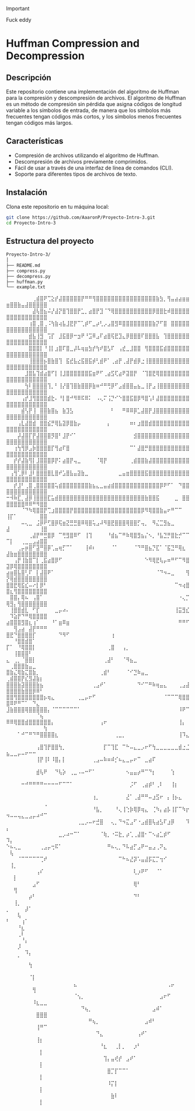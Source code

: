 > [!IMPORTANT]
> Fuck eddy

# Huffman Compression and Decompression

## Descripción

Este repositorio contiene una implementación del algoritmo de Huffman para la compresión y descompresión de archivos. El algoritmo de Huffman es un método de compresión sin pérdida que asigna códigos de longitud variable a los símbolos de entrada, de manera que los símbolos más frecuentes tengan códigos más cortos, y los símbolos menos frecuentes tengan códigos más largos.

## Características

- Compresión de archivos utilizando el algoritmo de Huffman.
- Descompresión de archivos previamente comprimidos.
- Fácil de usar a través de una interfaz de línea de comandos (CLI).
- Soporte para diferentes tipos de archivos de texto.

## Instalación

Clona este repositorio en tu máquina local:

```bash
git clone https://github.com/AaaronP/Proyecto-Intro-3.git
cd Proyecto-Intro-3
```
## Estructura del proyecto

```bash
Proyecto-Intro-3/
│
├── README.md
├── compress.py
├── decompress.py
├── huffman.py
└── example.txt
```

⠀⠀⠀⠀⠀⠀⠀⢀⣾⣿⠟⢉⣕⡞⣼⣿⣿⣿⣿⣿⡟⠛⠛⢻⣿⣿⣿⣿⣿⣿⣿⣿⣿⣿⣿⣿⣿⣿⣿⣿⣷⣳⡀⢻⣤⣴⣴⣶⣶⣶⣿⣿⣷⣤⣼⣿⣿⣿⣿⣿
⠀⠀⠀⠀⠀⠀⠀⣼⢧⣿⣦⠬⡜⣼⡝⣿⢹⣿⣿⡟⣁⡀⣴⣿⡟⣹⠈⠙⢿⣿⣿⣿⣿⣿⣿⣿⣿⣿⣿⡿⣿⣿⣗⠾⣿⣿⣿⣿⣿⣿⣿⣿⣿⣿⣿⣿⣿⣿⣿⣿
⠀⠀⠀⠀⠀⠀⢰⣿⢀⣿⢀⠨⢳⣷⢴⣧⣸⣟⡟⠉⢁⡾⠋⣀⡴⢃⡠⣠⣿⣻⠿⣿⣿⣿⣿⣿⣿⣿⣿⣷⡝⠋⣿⠀⣿⣿⣿⣿⣿⣿⣿⣿⣿⣿⣿⣿⣿⣿⣿⣿
⠀⠀⠀⠀⠀⠀⣾⣧⢸⣻⠀⢩⡏⠀⣸⣯⣿⡿⠒⣲⠟⠘⣩⠿⣠⠏⣴⣿⢯⣟⣹⣄⡿⣿⣿⣿⠏⣿⣿⣿⣧⠀⢹⣿⣿⣿⣿⣿⣿⣿⣿⣿⣿⣿⣿⣿⣿⣿⣿⣿
⠀⠀⠀⠀⠀⠀⣿⣿⣿⡇⠘⢸⡇⣰⣿⠏⣿⣀⡼⠧⢶⣶⣳⡞⢳⠞⣿⣣⠏⠀⢠⣞⣀⣸⣿⣿⠀⢻⣿⣿⣿⣯⣾⣿⣿⣿⣿⣿⣿⣿⣿⣿⣿⣿⣿⣿⣿⣿⣿⣿
⠀⠀⠀⠀⠀⠀⢸⣿⣿⣿⡦⣿⣷⣿⢹⠀⣯⣞⣧⣔⣯⣿⣯⡾⢃⣾⠟⠁⢀⣴⡟⢀⣼⡟⣾⡿⣐⢸⣿⣿⣿⣿⣿⣿⣿⣿⣿⣿⣿⣿⣿⣿⣿⣿⣿⣿⣿⣿⣿⣿
⠀⠀⠀⠀⠀⣸⣿⣧⢹⣾⣴⣿⠋⡇⢸⣸⣿⣿⣿⣿⣿⣿⣯⣶⠟⠋⢀⣴⣫⢏⣴⠟⣽⣿⡟⠀⠈⢹⣿⣟⢿⣿⣿⣿⣿⣿⣿⣿⣿⣿⣿⣿⣿⣿⣿⣿⣿⣿⣿⣿
⠀⠀⠀⠀⠀⢳⠇⣿⣿⣿⣿⢹⡀⠃⢸⡜⣿⢹⣿⣷⣿⣿⡿⣷⠶⠚⠛⢛⡿⠋⣠⣾⣿⣿⣤⣦⣀⢸⡟⣠⢸⣿⣿⣿⣿⣿⣿⣿⣿⣿⣿⣿⣿⣿⣿⣿⣿⣿⣿⣿
⠀⠀⠀⠀⢠⡞⣸⢻⣿⣿⣿⣾⣗⠄⠘⡇⣿⠚⠻⠿⠯⠿⠅⠀⠠⢄⠍⢨⡙⠊⠑⣿⣿⣯⣿⡿⠻⣿⢡⠇⣼⣿⣿⣿⣿⣿⣿⣿⣿⣿⣿⣿⣿⣿⣿⣿⣿⣿⣿⣿
⠀⠀⠀⠀⣾⢣⡟⢸⠀⣿⣿⣷⣿⣦⠀⣷⣹⣣⠀⠀⠀⠀⠀⠀⠀⠀⠀⠀⠃⠀⠀⠛⠿⠿⡿⣁⣼⣿⡟⣸⣿⣿⣿⣿⣿⣿⣿⣿⣿⣿⣿⣿⣿⣿⣿⣿⣿⣿⣿⣿
⠀⠀⠀⢠⣇⣼⣿⣾⠀⣿⣿⣮⡛⢿⣧⣽⡿⣿⣷⡤⠀⠀⠀⠀⠀⠀⠀⡄⠀⠀⠀⠀⠀⠶⠆⣰⣿⣿⣾⣿⣿⣿⣿⣿⣿⣿⣿⣿⣿⣿⣿⣿⣿⣿⣿⣿⣿⣿⣿⣿
⠀⠀⠀⡼⣼⣿⡏⡟⣼⣿⣿⣿⡻⣿⠃⣸⡟⠊⠁⠀⠀⠀⠀⠀⠀⠀⠀⠀⠀⠀⠀⠀⠀⠀⣺⣿⣿⣿⣿⣿⣿⣿⣿⣿⣿⣿⣿⣿⣿⣿⣿⣿⣿⣿⣿⣿⣿⣿⣿⣿
⠀⠀⢰⢳⢻⡿⣠⡷⣿⣿⣿⣿⡏⢻⣴⠏⣿⠀⠀⠀⠀⠀⠀⠀⠀⠀⠀⠀⠀⠀⠀⠀⠀⠉⠁⣼⣿⡛⣿⣿⣿⣿⣿⣿⣿⣿⣿⣿⣿⣿⣿⣿⣿⣿⣿⣿⣿⣿⣿⣿
⠀⠀⡞⡞⣼⣷⢻⡇⣸⣿⣿⣿⡿⡟⠅⣴⣿⡟⢤⣀⠀⠀⠀⠀⠈⢿⡟⠀⠀⠀⠀⠀⠀⢀⣾⣿⣿⣷⣼⣿⣿⣿⣿⣿⣿⣿⣿⣿⣿⣿⣿⣿⣿⣿⣿⣿⣿⣿⣿⣿
⠀⢠⢻⢁⡿⠇⣸⠇⣿⣿⣿⣿⣇⣿⠞⣡⣿⣧⣤⣽⣷⣀⠀⠀⠀⠀⠀⠀⠀⠀⣀⣤⣶⣿⣿⣿⣿⣯⣿⣿⣿⣿⣿⣿⣿⣿⣿⣿⣿⣿⣿⣿⣿⣿⣿⣿⣿⣿⣿⣿
⠀⠀⡞⣸⠃⢀⣿⢀⣿⣿⣿⣿⣿⢥⣾⣿⣿⣿⣿⣿⣿⣿⣷⣦⣄⣀⣤⣴⣾⣿⣿⣿⣿⣿⣿⣿⣿⣿⣿⣿⣿⡿⠟⠋⠁⠀⠙⣿⣿⣿⣿⣿⣿⣿⣿⣿⣿⣿⣿⣿
⠒⠺⠷⣏⡀⣼⡿⢸⣿⣿⣿⣏⣥⣾⣿⣿⣿⣿⣿⣿⣿⣿⣿⣿⣿⣿⣿⣿⣿⣿⣿⣿⣿⣿⣿⣿⣿⣷⣿⣿⣯⠀⠀⠀⠀⣀⠀⣿⣿⣿⣿⣿⣿⣿⠿⠿⠛⠻⣿⣿
⠀⠀⠀⠀⠈⠙⠳⢿⣿⣿⡟⢉⣰⣿⣿⣿⣿⡟⣿⣿⣿⣿⣿⣿⣿⣿⣿⣿⣿⣿⣿⣿⣿⣿⣿⣿⡿⠻⢿⣿⣿⣷⣤⠖⠛⠉⠉⠀⠀⢸⡏⠁⠀⠀⠀⠀⠀⠀⣿⣿
⠀⠀⠀⠀⠤⢄⣀⠀⣨⡿⠟⢋⣿⡿⢯⣶⣝⣛⣛⣿⠿⢿⣿⢥⣠⠼⠻⣿⣟⣿⣿⣿⢿⣿⣿⡋⢤⡀⠀⠻⣌⣉⣻⣦⣀⠀⠀⠀⠀⣼⠀⠀⠀⠀⠀⠀⠀⠀⢸⣿
⠀⠀⠀⠀⠀⠀⢀⣼⡟⠛⣛⣿⡿⠀⠉⢛⣻⣿⠿⠋⠀⢸⢹⠀⠀⠀⠀⠘⣾⣦⠉⠛⠷⢿⣿⣻⣦⡌⠢⡀⠘⣧⣙⡛⣿⣗⡚⠉⠉⠉⡇⠀⠀⢀⣀⣀⣠⣴⣿⣿
⠀⠀⠀⢀⡤⡶⣿⠋⣽⠛⣿⡿⢁⣤⢶⡋⠉⠁⠀⠀⠀⢸⠾⠆⠀⠀⠀⠀⠈⠁⠀⠀⠀⠀⠈⠙⠛⣿⣦⡙⣏⠁⠈⣯⣙⠛⢿⣆⠀⣼⣷⣶⣿⣿⣿⣿⣿⣿⣿⣿
⠀⠀⢠⡟⢸⣷⣿⠉⡇⢀⣯⣴⣿⡿⠋⠀⠀⠀⠀⠀⠀⠀⠀⠀⠀⠀⠀⠀⠀⠀⠀⠀⠀⠀⠀⠀⠀⠑⠻⢿⣟⢧⡤⠶⠛⠋⠉⠻⣿⣽⡿⢿⣿⣿⣿⣿⣿⣿⣿⣿
⣴⣶⣿⣧⣿⢃⠏⠀⡇⣼⣿⠟⠁⠀⠀⠀⠀⠀⠀⠀⠀⠀⠀⠀⠀⠀⠀⠀⠀⠀⠀⠀⠀⠀⠀⠀⠀⠀⠀⠀⠈⠙⠲⠤⣀⠀⠀⠀⢻⡝⢿⣾⣿⣿⣿⣿⣿⣿⣿⣿
⣿⣿⣟⢿⣯⣎⠤⠔⡇⡿⠃⠀⠀⠀⠀⠀⠀⠀⠀⠀⠀⠀⠀⠀⠀⠀⠀⠀⠀⠀⠀⠀⠀⠀⠀⠀⠀⠀⠀⠀⠀⠀⠀⠀⠀⠉⠲⢴⣿⣿⣆⢻⣿⣿⣿⣿⣿⣿⣿⣿
⠀⣿⣿⡄⢿⠦⠀⢠⣿⠁⠀⠀⠀⠀⠀⠀⠀⠀⠀⠀⠀⠀⠀⠀⠀⠀⠀⠀⠀⠀⠀⠀⠀⠀⠀⠀⠀⠀⠀⠀⠀⠀⠀⠀⠀⠀⠐⢄⡉⢿⣻⡄⢻⣿⣿⣿⣿⣿⣿⣿
⠀⢸⣿⣿⣾⣇⠀⠋⡏⠀⠀⠀⠀⣀⡤⠴⠄⠀⠀⠀⠀⠀⠀⠀⠀⠀⠀⠀⠀⠀⠀⠀⠀⠀⠀⠀⠀⠀⠀⠀⠀⠀⠀⠀⠀⢸⣭⣻⣎⠀⠹⣵⡟⠙⠛⢿⣿⣿⣿⣿
⣴⣿⣿⣿⣻⣿⣆⢰⠁⠀⠀⠀⠘⠁⣶⠿⣶⠀⠀⠀⠀⠀⠀⠀⠀⠀⠀⠀⠀⠀⠀⠀⠀⠀⠀⠀⠀⠀⠀⠀⠀⠀⠀⠀⠀⠀⠛⠛⠋⠀⠀⢻⣠⣴⠀⣼⡟⠛⠛⠛
⣿⣟⠙⣿⣿⣿⣿⡏⠀⠀⠀⠀⠀⠀⠙⠻⠋⠀⠀⠀⠀⠀⠀⠀⠀⠀⠀⠀⢰⠀⠀⠀⠀⠀⠀⠀⠀⠀⠀⠀⠀⠀⠀⠀⠀⠀⠀⠀⠀⠀⠀⠘⣿⣿⣾⣿⠁⠀⠀⠀
⡏⠁⠀⠘⢿⣿⣿⡇⠀⠀⠀⠀⠀⠀⠀⠀⠀⠀⠀⠀⠀⠀⠀⠀⠀⠀⠀⢀⣿⠀⠀⢠⡀⠀⠀⠀⠀⠀⠀⠀⠀⠀⠀⠀⠀⠀⠀⠀⠀⠀⠀⢸⣿⣿⣿⠃⠀⠀⠀⠀
⣄⠀⢀⡀⠈⣿⣿⡇⠀⠀⠀⠀⠀⠀⠀⠀⠀⠀⠀⠀⠀⠀⠀⠀⠀⠀⢀⣼⠃⠀⠀⠈⠻⣦⣀⠀⠀⠀⠀⠀⠀⠀⠀⠀⠀⠀⠀⠀⠀⠀⢀⣿⣿⣿⣷⣤⣀⠀⠀⠀
⣿⣷⣌⢿⣷⣍⣿⣷⡀⠀⠀⠀⠀⠀⠀⠀⠀⠀⠀⠀⠀⠀⠀⠀⠀⢀⣾⠃⠀⠀⠀⠀⠈⠊⣙⠷⣤⣀⠀⠀⠀⠀⠀⠀⠀⠀⠀⠀⠀⢀⣾⣿⣿⡟⣎⣻⣼⣷⡆⠀
⣿⣿⣿⣷⣽⣿⣿⣿⣷⣦⠀⠀⠀⠀⠀⠀⠀⠀⠀⠀⠀⠀⠀⢀⣠⠞⠁⠀⠀⠀⠀⠀⠀⠀⠀⠙⠊⠉⠛⠷⢶⣤⣄⠀⠀⠀⢀⣠⣼⣿⣿⣿⣿⣷⣿⣿⡿⠿⠃⠀
⣿⣿⢻⣿⣿⣿⣿⣿⣿⣿⡦⢶⣄⠀⠀⠀⠀⠀⠀⢀⣀⡤⠖⠋⠀⠀⠀⠀⠀⠀⠀⠀⠀⠀⠀⠀⠀⠀⠀⠀⠀⠀⠈⠉⠉⠉⢿⣿⣿⣿⠿⠟⠛⠉⠁⠀⠙⣄⠀⠀
⣸⣷⣿⣿⣿⢿⣿⣿⣿⣿⣿⡄⠈⠉⠉⠉⠉⠉⠉⠁⠀⠀⠀⠀⠀⠀⠀⠀⠀⠀⠀⠀⠀⠀⠀⠀⠀⠀⠀⠀⠀⠀⠀⠀⠀⠀⠸⠟⠉⠀⠀⠀⠀⠀⠀⠀⠀⠈⢦⠀
⠿⠿⢿⣿⣿⣾⣿⣿⣿⣿⣿⣿⡄⠀⠀⠀⠀⠀⠀⠀⠀⠀⠀⠀⠀⢠⠖⠀⠀⠀⠀⠀⠀⠀⠀⠀⠀⠀⠀⠀⠀⠀⠀⠀⠀⠀⢸⡄⠀⠀⠀⠀⠀⠀⠀⠀⠀⠀⠀⢳
⠀⠀⠀⠁⠚⠉⠛⠙⠛⣿⣿⣿⣿⣆⠀⠀⠀⠀⠀⠀⠀⠀⠀⠀⠀⠀⠀⠀⠀⢀⣀⡀⠀⠀⠀⠀⠀⠀⠀⠀⠀⠀⠀⠀⠀⠀⢸⠹⣄⠀⠀⠀⠀⠀⠀⠀⠀⠀⠀⠀
⠀⠀⠀⠀⠀⠀⠀⠀⢠⣿⢹⡟⣿⣿⢳⡀⠀⠀⠀⠀⠀⠀⠀⠀⠀⠀⡏⠉⢹⣏⠀⠉⠓⠤⣄⣀⡠⠖⠋⢳⣀⣀⣀⣀⣀⣀⣾⣐⣈⣦⣀⣀⡤⠤⠖⠒⠒⠀⠀⠀
⠀⠀⠀⠀⠀⠀⠀⠀⢸⡟⢸⠇⠸⣿⡄⡇⠀⠀⠀⠀⠀⠀⠀⢀⣠⠤⠷⠶⠾⡊⠦⣄⣀⡤⠖⠉⠀⣀⣴⠏⠀⠀⠀⠀⠀⠀⠀⠀⠀⠀⠀⠀⠀⠀⠀⠀⠀⠀⠀⠀
⠀⠀⠀⠀⠀⠀⠀⠀⣾⢧⠟⠀⠀⠙⢧⡵⠀⢀⣀⠠⠤⠒⠋⠁⠀⠀⠀⠀⠀⠀⠀⠀⠢⣤⣤⡴⠛⠉⠙⡆⠀⠀⠀⠀⢱⠀⠀⠀⠀⠀⠀⠀⠀⠀⠀⠀⠀⠀⠀⠀
⠀⠀⠀⠀⠒⠚⠛⠛⠛⠛⠒⠒⠒⠒⠋⠉⠉⠁⠀⠀⠀⠀⠀⠀⠀⠀⠀⠀⠀⠀⠀⠀⠀⡨⠋⠀⢀⣴⡾⠃⢀⠇⠀⠀⢸⡆⠀⠀⠀⠀⠀⠀⠀⠀⠀⠀⠀⠀⠀⠀
⠀⠀⠀⠀⠀⠀⠀⠀⠀⠀⠀⠀⠀⠀⠀⠀⠀⠀⠀⠀⠀⠀⠀⢰⡀⠀⠀⠀⠀⠀⠀⠀⣜⠁⢀⣼⠛⠛⠤⣰⣫⠖⠀⡄⢸⡦⣄⠀⠀⠀⠀⠀⠀⠀⠀⠀⠀⠀⠀⢀
⠀⠀⠀⠀⠀⠀⠀⠀⠀⠀⠀⠀⠀⠀⠀⠀⠀⠀⠀⠀⠀⠀⠀⠘⣧⡀⠀⠀⠀⠘⢄⢸⢑⡷⢿⡿⢶⣄⠀⢈⠳⡄⣴⡧⢸⡏⠉⠳⡖⠲⠤⠤⢤⣄⣀⣠⡤⠴⠚⠉
⠀⠀⠀⠀⠀⠀⠀⠀⠀⠀⠀⠀⠀⠀⠀⠀⠀⠀⠀⢀⣀⡠⠤⠖⣚⣿⠀⠀⢄⡀⠙⠲⣍⣠⠋⠐⣠⣾⣿⢧⣴⣣⠏⣰⡿⠀⠀⠀⠹⡄⠀⠀⠀⠀⠀⠀⠀⠀⠀⠀
⠀⠀⠀⠀⠀⠀⠀⠀⠀⠀⠀⠀⠀⠀⣀⡠⠴⠒⠉⠁⠀⠀⠀⠀⠀⠈⢷⡀⠐⠭⣗⡀⡴⢁⢀⣼⣿⠂⠉⠢⣴⣁⡾⠋⠀⠀⠀⠀⠀⠹⡄⠀⠀⠀⠀⠀⠀⠀⠀⠀
⠑⠦⢄⣀⠀⠀⠀⠀⠀⢀⣠⡤⢒⠯⠁⠀⠀⠀⠀⠀⠀⠀⠀⠀⠀⠀⠀⠛⠦⢄⡀⠙⠧⣴⡋⣠⠟⠒⣤⣠⢀⠝⣄⠀⠀⠀⠀⠀⠀⠀⢧⠀⠀⠀⠀⠀⠀⠀⠀⠀
⠀⠀⠀⠈⠉⠉⠉⠉⠉⢉⠞⠀⠀⠀⠀⠀⠀⠀⠀⠀⠀⠀⠀⠀⠀⠀⠀⠀⠀⠀⠉⠓⠦⣜⡽⠡⣤⣼⡯⣍⡉⢲⠊⠀⠀⠀⠀⠀⠀⠀⢸⡀⠀⠀⠀⠀⠀⠀⠀⠀
⠀⠀⠀⠀⠀⠀⠀⠀⢠⠎⠀⠀⠀⠀⠀⠀⠀⠀⠀⠀⠀⠀⠀⠀⠀⠀⠀⠀⠀⠀⠀⠀⠀⠀⢇⡰⠟⠋⠀⠀⠈⠁⠀⠀⠀⠀⠀⠀⠀⠀⠀⡇⠀⠀⠀⠀⠀⠀⠀⠀
⠀⠀⠀⠀⠀⠀⠀⣠⠋⠀⠀⠀⠀⠀⠀⠀⠀⠀⠀⠀⠀⠀⠀⠀⠀⠀⠀⠀⠀⠀⠀⠀⠀⠀⢿⠃⠀⠀⠀⠀⠀⠀⠀⠀⠀⠀⠀⠀⠀⠀⠀⢻⠀⠀⠀⠀⠀⠀⠀⠀
⠀⠀⠀⠀⠀⠀⡴⠃⠀⠀⠀⠀⠀⠀⠀⠀⠀⠀⠀⠀⠀⠀⠀⠀⠀⠀⠀⠀⠀⠀⠀⠀⠀⠀⠙⠃⠀⠀⠀⠀⠀⠀⠀⠀⠀⠀⠀⠀⠀⠀⠀⢸⡀⠀⠀⠀⠀⠀⠀⠀
⡀⠀⠀⠀⠀⡼⠁⠀⠀⠀⠀⠀⠀⠀⠀⠀⠀⠀⠀⠀⠀⠀⠀⠀⠀⠀⠀⠀⠀⠀⠀⠀⠀⠀⠀⠀⠀⠀⠀⠀⠀⠀⠀⠀⠀⠀⠀⠀⠀⠀⠀⠀⢧⠀⠀⠀⠀⠀⠀⠀
⠃⠀⠀⠀⢰⠁⠀⠀⠀⠀⠀⠀⠀⠀⠀⠀⠀⠀⠀⠀⠀⠀⠀⠀⠀⠀⠀⠀⠀⠀⠀⠀⠀⠀⠀⠀⠀⠀⠀⠀⠀⠀⠀⠀⠀⠀⠀⠀⠀⠀⠀⠀⠘⣆⠀⠀⠀⠀⠀⠀
⠀⠀⠀⢀⠇⠀⠀⠀⠀⠀⠀⠀⠀⠀⠀⠀⠀⠀⠀⠀⠀⠀⠀⠀⠀⠀⠀⠀⠀⠀⠀⠀⠀⠀⠀⠀⠀⠀⠀⠀⠀⠀⠀⠀⠀⠀⠀⠀⠀⠀⠀⠀⠀⠘⡄⠀⠀⠀⠀⠀
⠀⠀⠀⡸⠀⠀⠀⠀⠀⠀⠀⠀⠀⠀⠀⠀⠀⠀⠀⠀⠀⠀⠀⠀⠀⠀⠀⠀⠀⠀⠀⠀⠀⠀⠀⠀⠀⠀⠀⠀⠀⠀⠀⠀⠀⠀⠀⠀⠀⠀⠀⠀⠀⠀⠹⡄⠀⠀⠀⠀
⠀⠀⠀⠁⠀⠀⠀⠀⠀⠀⠀⠀⠀⠀⠀⠀⠀⠀⠀⠀⠀⠀⠀⠀⠀⠀⠀⠀⠀⠀⠀⠀⠀⠀⠀⠀⠀⠀⠀⠀⠀⠀⠀⠀⠀⠀⠀⠀⠀⠀⠀⠀⠀⠀⠀⢳⠀⠀⠀⠀
⠀⠀⠀⠀⠀⠀⠀⠀⠀⠀⠀⠀⠀⠀⠀⠀⠀⠀⠀⠀⠀⠀⠀⠀⠀⠀⠀⠀⠀⠀⠀⠀⠀⠀⠀⠀⠀⠀⠀⠀⠀⠀⠀⠀⠀⠀⠀⠀⠀⠀⠀⠀⠀⠀⠀⠈⡇⠀⠀⠀
⠀⠀⠀⠀⠀⠀⠀⠀⠀⠀⠀⠀⠀⠀⠀⠀⠀⠀⣄⠀⠀⠀⠀⠀⠀⠀⠀⠀⠀⠀⠀⠀⠀⠀⠀⠀⠀⠀⠀⠀⠀⠀⠀⢀⡤⠀⠀⠀⠀⠀⠀⠀⠀⠀⠀⠀⢻⠀⠀⠀
⠀⠀⠀⠀⠀⠀⠀⠀⠀⠀⠀⠀⠀⠀⠀⠀⠀⠀⠈⢢⡀⠀⠀⠀⠀⠀⠀⠀⠀⠀⠀⠀⠀⠀⠀⠀⠀⠀⠀⠀⠀⣠⠖⠋⠀⠀⠀⠀⠀⠀⠀⠀⠀⠀⠀⠀⠸⣆⣀⣀
⠀⠀⠀⠀⠀⠀⠀⠀⠀⠀⠀⠀⠀⠀⠀⠀⠀⠀⠀⠀⠙⢦⡀⠀⠀⠀⠀⠀⠀⠀⠀⠀⠀⠀⠀⠀⠀⠀⠀⣠⠾⠁⠀⠀⠀⠀⠀⠀⠀⠀⠀⠀⠀⠀⠀⠀⠀⣿⣿⣿
⠀⠀⠀⠀⠀⠀⠀⠀⠀⠀⠀⠀⠀⠀⠀⠀⠀⠀⠀⠀⠀⠀⠛⢦⡀⠀⠀⠀⠀⠀⠀⠀⠀⠀⠀⠀⠀⣠⠾⠃⠀⠀⠀⠀⠀⠀⠀⠀⠀⠀⠀⠀⠀⠀⠀⠀⠀⢸⠛⠉
⠀⠀⠀⠀⠀⠀⠀⠀⠀⠀⠀⠀⠀⠀⠀⠀⠀⠀⠀⠀⠀⠀⠀⠀⠙⣄⠀⠀⠀⠀⠀⠀⠀⠀⠀⢠⠞⠁⠀⠀⠀⠀⠀⠀⠀⠀⠀⠀⠀⠀⠀⠀⠀⠀⠀⠀⠀⢸⡆⠀
⠀⠀⠀⠀⠀⠀⠀⠀⠀⠀⠀⠀⠀⠀⠀⠀⠀⠀⠀⠀⠀⠀⠀⠀⠀⠘⣆⠀⠀⢀⡇⡀⠀⠀⡰⠃⠀⠀⠀⠀⠀⠀⠀⠀⠀⠀⠀⠀⠀⠀⠀⠀⠀⠀⠀⠀⠀⠀⡇⠀
⠀⠀⠀⠀⠀⠀⠀⠀⠀⠀⠀⠀⠀⠀⠀⠀⠀⠀⠀⠀⠀⠀⠀⠀⠀⠀⢹⡄⣤⢞⡞⠀⣠⠞⠁⠀⠀⠀⠀⠀⠀⠀⠀⠀⠀⠀⠀⠀⠀⠀⠀⠀⠀⠀⠀⠀⠀⠀⡇⠀
⠀⠀⠀⠀⠀⠀⠀⠀⠀⠀⠀⠀⠀⠀⠀⠀⠀⠀⠀⠀⠀⠀⠀⠀⠀⠀⠀⣿⡉⡏⠉⠉⠁⠀⠀⠀⠀⠀⠀⠀⠀⠀⠀⠀⠀⠀⠀⠀⠀⠀⠀⠀⠀⠀⠀⠀⠀⠀⡇⠀
⠀⠀⠀⠀⠀⠀⠀⠀⠀⠀⠀⠀⠀⠀⠀⠀⠀⠀⠀⠀⠀⠀⠀⠀⠀⠀⠀⠸⡍⡇⠀⠀⠀⠀⠀⠀⠀⠀⠀⠀⠀⠀⠀⠀⠀⠀⠀⠀⠀⠀⠀⠀⠀⠀⠀⠀⠀⠀⡇⠀
⠀⠀⠀⠀⠀⠀⠀⠀⠀⠀⠀⠀⠀⠀⠀⠀⠀⠀⠀⠀⠀⠀⠀⠀⠀⠀⠀⠀⣷⠇⠀⠀⠀⠀⠀⠀⠀⠀⠀⠀⠀⠀⠀⠀⠀⠀⠀⠀⠀⠀⠀⠀⠀⠀⠀⠀⠀⠀⡇⠀